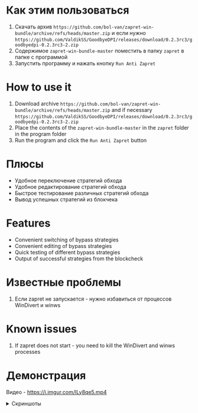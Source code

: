 ﻿# Как этим пользоваться
1. Скачать архив ``https://github.com/bol-van/zapret-win-bundle/archive/refs/heads/master.zip`` и если нужно ``https://github.com/ValdikSS/GoodbyeDPI/releases/download/0.2.3rc3/goodbyedpi-0.2.3rc3-2.zip``
2. Содержимое ``zapret-win-bundle-master`` поместить в папку ``zapret`` в папке с программой
3. Запустить программу и нажать кнопку ``Run Anti Zapret``

# How to use it
1. Download archive ``https://github.com/bol-van/zapret-win-bundle/archive/refs/heads/master.zip`` and if necessary ``https://github.com/ValdikSS/GoodbyeDPI/releases/download/0.2.3rc3/goodbyedpi-0.2.3rc3-2.zip``
2. Place the contents of the ``zapret-win-bundle-master`` in the ``zapret`` folder in the program folder
3. Run the program and click the ``Run Anti Zapret`` button

# Плюсы
- Удобное переключение стратегий обхода
- Удобное редактирование стратегий обхода
- Быстрое тестирование различных стратегий обхода
- Вывод успешных стратегий из блокчека

# Features
- Convenient switching of bypass strategies
- Convenient editing of bypass strategies
- Quick testing of different bypass strategies
- Output of successful strategies from the blockcheck

# Известные проблемы
1. Если zapret не запускается - нужно избавиться от процессов WinDivert и winws 

# Known issues
1. If zapret does not start - you need to kill the WinDivert and winws processes

# Демонстрация
Видео - https://i.imgur.com/ILy8qe5.mp4

<details>
<summary>Скриншоты</summary>
  
![image](https://github.com/user-attachments/assets/d48b3bd2-7981-47ce-848b-83f464450253)
![image](https://github.com/user-attachments/assets/6ad5c966-3e69-41e7-a69d-07ae55c2496b)
</details>
